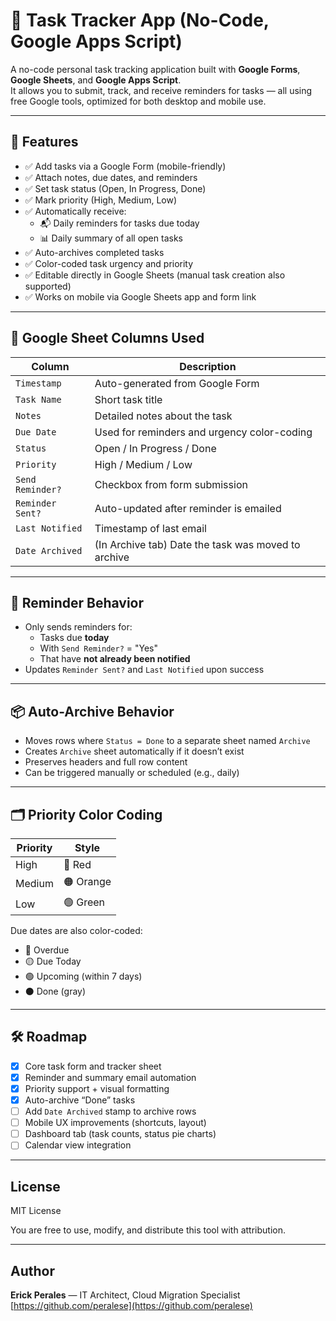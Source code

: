 # 📝 Task Tracker App (No-Code, Google Apps Script)

A no-code personal task tracking application built with **Google Forms**, **Google Sheets**, and **Google Apps Script**.  
It allows you to submit, track, and receive reminders for tasks — all using free Google tools, optimized for both desktop and mobile use.

---

## 🚀 Features

- ✅ Add tasks via a Google Form (mobile-friendly)
- ✅ Attach notes, due dates, and reminders
- ✅ Set task status (Open, In Progress, Done)
- ✅ Mark priority (High, Medium, Low)
- ✅ Automatically receive:
  - 📬 Daily reminders for tasks due today
  - 📊 Daily summary of all open tasks
- ✅ Auto-archives completed tasks
- ✅ Color-coded task urgency and priority
- ✅ Editable directly in Google Sheets (manual task creation also supported)
- ✅ Works on mobile via Google Sheets app and form link

---

## 🧾 Google Sheet Columns Used

| Column | Description |
|--------|-------------|
| `Timestamp` | Auto-generated from Google Form |
| `Task Name` | Short task title |
| `Notes` | Detailed notes about the task |
| `Due Date` | Used for reminders and urgency color-coding |
| `Status` | Open / In Progress / Done |
| `Priority` | High / Medium / Low |
| `Send Reminder?` | Checkbox from form submission |
| `Reminder Sent?` | Auto-updated after reminder is emailed |
| `Last Notified` | Timestamp of last email |
| `Date Archived` | (In Archive tab) Date the task was moved to archive |

---

## 📧 Reminder Behavior

- Only sends reminders for:
  - Tasks due **today**
  - With `Send Reminder?` = "Yes"
  - That have **not already been notified**
- Updates `Reminder Sent?` and `Last Notified` upon success

---

## 📦 Auto-Archive Behavior

- Moves rows where `Status = Done` to a separate sheet named `Archive`
- Creates `Archive` sheet automatically if it doesn’t exist
- Preserves headers and full row content
- Can be triggered manually or scheduled (e.g., daily)

---

## 🗂️ Priority Color Coding

| Priority | Style |
|----------|-------|
| High     | 🔴 Red |
| Medium   | 🟠 Orange |
| Low      | 🟢 Green |

Due dates are also color-coded:
- 🔴 Overdue
- 🟡 Due Today
- 🟢 Upcoming (within 7 days)
- ⚫ Done (gray)

---

## 🛠 Roadmap

- [x] Core task form and tracker sheet
- [x] Reminder and summary email automation
- [x] Priority support + visual formatting
- [x] Auto-archive “Done” tasks
- [ ] Add `Date Archived` stamp to archive rows
- [ ] Mobile UX improvements (shortcuts, layout)
- [ ] Dashboard tab (task counts, status pie charts)
- [ ] Calendar view integration

---

## License 

MIT License

You are free to use, modify, and distribute this tool with attribution.

---

## Author

**Erick Perales** — IT Architect, Cloud Migration Specialist  
[https://github.com/peralese](https://github.com/peralese)

